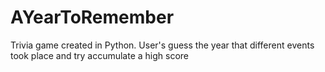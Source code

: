 # AYearToRemember
Trivia game created in Python. User's guess the year that different events took place and try accumulate a high score 
